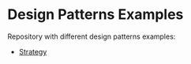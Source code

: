 # Design Patterns Examples
Repository with different design patterns examples:
* [Strategy](https://github.com/ipinto/design-patterns-examples/tree/pattern/strategy)

